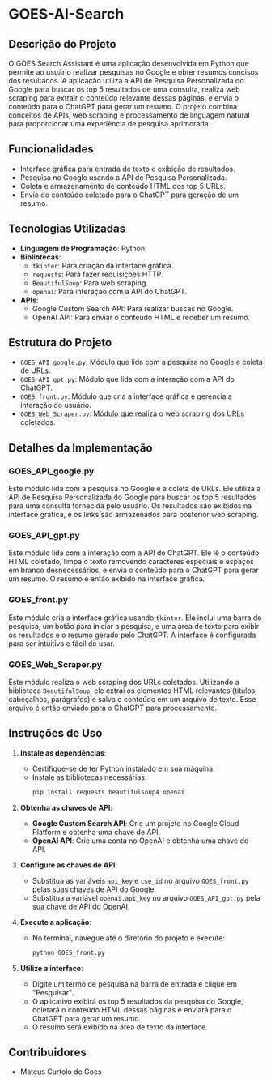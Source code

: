 # GOES-AI-Search

## Descrição do Projeto
O GOES Search Assistant é uma aplicação desenvolvida em Python que permite ao usuário realizar pesquisas no Google e obter resumos concisos dos resultados. A aplicação utiliza a API de Pesquisa Personalizada do Google para buscar os top 5 resultados de uma consulta, realiza web scraping para extrair o conteúdo relevante dessas páginas, e envia o conteúdo para o ChatGPT para gerar um resumo. O projeto combina conceitos de APIs, web scraping e processamento de linguagem natural para proporcionar uma experiência de pesquisa aprimorada.

## Funcionalidades
- Interface gráfica para entrada de texto e exibição de resultados.
- Pesquisa no Google usando a API de Pesquisa Personalizada.
- Coleta e armazenamento de conteúdo HTML dos top 5 URLs.
- Envio do conteúdo coletado para o ChatGPT para geração de um resumo.

## Tecnologias Utilizadas
- **Linguagem de Programação**: Python
- **Bibliotecas**:
  - `tkinter`: Para criação da interface gráfica.
  - `requests`: Para fazer requisições HTTP.
  - `BeautifulSoup`: Para web scraping.
  - `openai`: Para interação com a API do ChatGPT.
- **APIs**:
  - Google Custom Search API: Para realizar buscas no Google.
  - OpenAI API: Para enviar o conteúdo HTML e receber um resumo.

## Estrutura do Projeto
- `GOES_API_google.py`: Módulo que lida com a pesquisa no Google e coleta de URLs.
- `GOES_API_gpt.py`: Módulo que lida com a interação com a API do ChatGPT.
- `GOES_front.py`: Módulo que cria a interface gráfica e gerencia a interação do usuário.
- `GOES_Web_Scraper.py`: Módulo que realiza o web scraping dos URLs coletados.

## Detalhes da Implementação

### GOES_API_google.py
Este módulo lida com a pesquisa no Google e a coleta de URLs. Ele utiliza a API de Pesquisa Personalizada do Google para buscar os top 5 resultados para uma consulta fornecida pelo usuário. Os resultados são exibidos na interface gráfica, e os links são armazenados para posterior web scraping.

### GOES_API_gpt.py
Este módulo lida com a interação com a API do ChatGPT. Ele lê o conteúdo HTML coletado, limpa o texto removendo caracteres especiais e espaços em branco desnecessários, e envia o conteúdo para o ChatGPT para gerar um resumo. O resumo é então exibido na interface gráfica.

### GOES_front.py
Este módulo cria a interface gráfica usando `tkinter`. Ele inclui uma barra de pesquisa, um botão para iniciar a pesquisa, e uma área de texto para exibir os resultados e o resumo gerado pelo ChatGPT. A interface é configurada para ser intuitiva e fácil de usar.

### GOES_Web_Scraper.py
Este módulo realiza o web scraping dos URLs coletados. Utilizando a biblioteca `BeautifulSoup`, ele extrai os elementos HTML relevantes (títulos, cabeçalhos, parágrafos) e salva o conteúdo em um arquivo de texto. Esse arquivo é então enviado para o ChatGPT para processamento.

## Instruções de Uso
1. **Instale as dependências**:
   - Certifique-se de ter Python instalado em sua máquina.
   - Instale as bibliotecas necessárias:
     ```bash
     pip install requests beautifulsoup4 openai
     ```

2. **Obtenha as chaves de API**:
   - **Google Custom Search API**: Crie um projeto no Google Cloud Platform e obtenha uma chave de API.
   - **OpenAI API**: Crie uma conta no OpenAI e obtenha uma chave de API.

3. **Configure as chaves de API**:
   - Substitua as variáveis `api_key` e `cse_id` no arquivo `GOES_front.py` pelas suas chaves de API do Google.
   - Substitua a variável `openai.api_key` no arquivo `GOES_API_gpt.py` pela sua chave de API do OpenAI.

4. **Execute a aplicação**:
   - No terminal, navegue até o diretório do projeto e execute:
     ```bash
     python GOES_front.py
     ```

5. **Utilize a interface**:
   - Digite um termo de pesquisa na barra de entrada e clique em "Pesquisar".
   - O aplicativo exibirá os top 5 resultados da pesquisa do Google, coletará o conteúdo HTML dessas páginas e enviará para o ChatGPT para gerar um resumo.
   - O resumo será exibido na área de texto da interface.

## Contribuidores
- Mateus Curtolo de Goes

